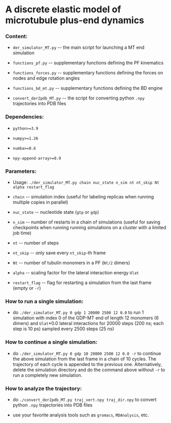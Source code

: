 # A discrete elastic model of microtubule plus-end dynamics

### Content:

* `der_simulator_MT.py` -- the main script for launching a MT end simulation

* `functions_pf.py` -- supplementary functions defining the PF kinematics

* `functions_forces.py` -- supplementary functions defining the forces on nodes and edge rotation angles

* `functions_bd_mt.py` -- supplementary functions defining the BD engine

* `convert_der2pdb_MT.py` -- the script for converting python `.npy` trajectories into PDB files

### Dependencies:

* `python>=3.9`

* `numpy>=1.26`

* `numba>=0.6`

* `npy-append-array>=0.9`

### Parameters:

* Usage: `./der_simulator_MT.py chain nuc_state n_sim nt nt_skip Nt alpha restart_flag`

* `chain` -- simulation index (useful for labeling replicas when running multiple copies in parallel)

* `nuc_state` -- nucleotide state (`gtp` or `gdp`)

* `n_sim` -- number of restarts in a chain of simulations (useful for saving checkpoints when running
             running simulations on a cluster with a limited job time)

* `nt` -- number of steps

* `nt_skip` -- only save every `nt_skip`-th frame

* `Nt` -- number of tubulin monomers in a PF (`Nt/2` dimers)

* `alpha` -- scaling factor for the lateral interaction energy `Ulat`

* `restart_flag` -- flag for restarting a simulation from the last frame (empty or `-r`)

### How to run a single simulation:

* do `./der_simulator_MT.py 0 gdp 1 20000 2500 12 0.0` to run 1 simulation with index 0 of the GDP-MT
  end of length 12 monomers (6 dimers) and `Ulat`*0.0 lateral interactions for 20000 steps (200 ns;
  each step is 10 ps) sampled every 2500 steps (25 ns)

### How to continue a single simulation:

* do `./der_simulator_MT.py 0 gdp 10 20000 2500 12 0.0 -r` to continue the above simulation from the
  last frame in a chain of 10 cycles. The trajectory of each cycle is appended to the previous one.
  Alternatively, delete the simulation directory and do the command above without `-r` to run a
  completely new simulation.

### How to analyze the trajectory:

* do `./convert_der2pdb_MT.py traj_vert.npy traj_dir.npy` to convert python `.npy` trajectories into
  PDB files

* use your favorite analysis tools such as `gromacs`, `MDAnalysis`, etc.

